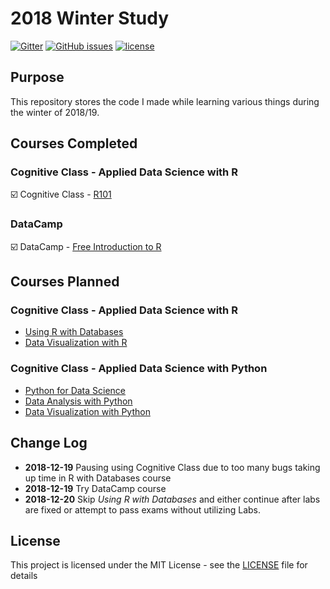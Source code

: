 # 2018 Winter Study

[![Gitter](https://img.shields.io/gitter/room/Lilyheart/repo.js.svg?maxAge=2592000)](https://gitter.im/Lilyheart/LilyPrograms)
[![GitHub issues](https://img.shields.io/github/issues/Lilyheart/2018_winter_study.svg)](https://github.com/Lilyheart/2018_winter_study/issues)
[![license](https://img.shields.io/github/license/Lilyheart/2018_winter_study.svg)](https://github.com/Lilyheart/2018_winter_study/blob/gh-pages/LICENSE)

## Purpose

This repository stores the code I made while learning various things during the winter of 2018/19.

## Courses Completed

### Cognitive Class - Applied Data Science with R

:ballot_box_with_check: Cognitive Class - [R101](https://courses.cognitiveclass.ai/certificates/188a87f3ec2b4380944c2c38d3882631)  

### DataCamp

:ballot_box_with_check: DataCamp - [Free Introduction to R](https://campus.datacamp.com/courses/free-introduction-to-r)

## Courses Planned

### Cognitive Class - Applied Data Science with R
* [Using R with Databases](https://cognitiveclass.ai/courses/using-r-with-databases/)
* [Data Visualization with R](https://cognitiveclass.ai/courses/data-visualization-with-r/)

### Cognitive Class - Applied Data Science with Python
* [Python for Data Science](https://cognitiveclass.ai/courses/python-for-data-science/)
* [Data Analysis with Python](https://cognitiveclass.ai/courses/data-analysis-python/)
* [Data Visualization with Python](https://cognitiveclass.ai/courses/data-visualization-with-python/)

## Change Log

* **2018-12-19** Pausing using Cognitive Class due to too many bugs taking up time in R with Databases course
* **2018-12-19** Try DataCamp course
* **2018-12-20** Skip *Using R with Databases* and either continue after labs are fixed or attempt to pass exams without utilizing Labs.

## License

This project is licensed under the MIT License - see the [LICENSE](LICENSE) file for details
